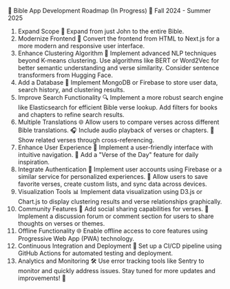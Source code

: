 📖 Bible App Development Roadmap (In Progress) 📅
Fall 2024 - Summer 2025
1. Expand Scope
📜 Expand from just John to the entire Bible.
2. Modernize Frontend
🔄 Convert the frontend from HTML to Next.js for a more modern and responsive user interface.
3. Enhance Clustering Algorithm
🧠 Implement advanced NLP techniques beyond K-means clustering.
Use algorithms like BERT or Word2Vec for better semantic understanding and verse similarity.
Consider sentence transformers from Hugging Face.
4. Add a Database
💾 Implement MongoDB or Firebase to store user data, search history, and clustering results.
5. Improve Search Functionality
🔍 Implement a more robust search engine like Elasticsearch for efficient Bible verse lookup.
Add filters for books and chapters to refine search results.
6. Multiple Translations
🌐 Allow users to compare verses across different Bible translations.
🎧 Include audio playback of verses or chapters.
🔗 Show related verses through cross-referencing.
7. Enhance User Experience
🚀 Implement a user-friendly interface with intuitive navigation.
🌟 Add a "Verse of the Day" feature for daily inspiration.
8. Integrate Authentication
🔐 Implement user accounts using Firebase or a similar service for personalized experiences.
💾 Allow users to save favorite verses, create custom lists, and sync data across devices.
9. Visualization Tools
📊 Implement data visualization using D3.js or Chart.js to display clustering results and verse relationships graphically.
10. Community Features
🤝 Add social sharing capabilities for verses.
💬 Implement a discussion forum or comment section for users to share thoughts on verses or themes.
11. Offline Functionality
🌐 Enable offline access to core features using Progressive Web App (PWA) technology.
12. Continuous Integration and Deployment
🚀 Set up a CI/CD pipeline using GitHub Actions for automated testing and deployment.
13. Analytics and Monitoring
🛠️ Use error tracking tools like Sentry to monitor and quickly address issues.
Stay tuned for more updates and improvements! 🚀
